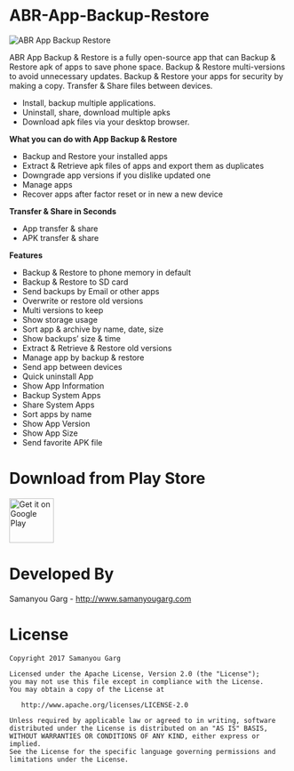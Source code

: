 # ABR-App-Backup-Restore
![ABR App Backup Restore](https://github.com/samanyougarg/ABR-App-Backup-Restore/blob/master/screenshots.png)


ABR App Backup & Restore is a fully open-source app that can Backup & Restore apk of apps to save phone space. Backup & Restore multi-versions to avoid unnecessary updates. Backup & Restore your apps for security by making a copy. Transfer & Share files between devices.
* Install, backup multiple applications.
* Uninstall, share, download multiple apks
* Download apk files via your desktop browser.

**What you can do with App Backup & Restore**
* Backup and Restore your installed apps
* Extract & Retrieve apk files of apps and export them as duplicates
* Downgrade app versions if you dislike updated one
* Manage apps
* Recover apps after factor reset or in new a new device

**Transfer & Share in Seconds**
* App transfer & share
* APK transfer & share

**Features**
* Backup & Restore to phone memory in default
* Backup & Restore to SD card
* Send backups by Email or other apps
* Overwrite or restore old versions
* Multi versions to keep
* Show storage usage
* Sort app & archive by name, date, size
* Show backups’ size & time
* Extract & Retrieve & Restore old versions
* Manage app by backup & restore
* Send app between devices
* Quick uninstall App
* Show App Information
* Backup System Apps
* Share System Apps
* Sort apps by name
* Show App Version
* Show App Size
* Send favorite APK file

Download from Play Store
=============================
[<img alt="Get it on Google Play" height="80" src="https://play.google.com/intl/en_us/badges/images/generic/en_badge_web_generic.png">](https://play.google.com/store/apps/details?id=com.appisode.appbackuprestore)

Developed By
============

Samanyou Garg - <http://www.samanyougarg.com>

License
=======

    Copyright 2017 Samanyou Garg

    Licensed under the Apache License, Version 2.0 (the "License");
    you may not use this file except in compliance with the License.
    You may obtain a copy of the License at

       http://www.apache.org/licenses/LICENSE-2.0

    Unless required by applicable law or agreed to in writing, software
    distributed under the License is distributed on an "AS IS" BASIS,
    WITHOUT WARRANTIES OR CONDITIONS OF ANY KIND, either express or implied.
    See the License for the specific language governing permissions and
    limitations under the License.





[1]: https://play.google.com/store/apps/details?id=com.appisode.appbackuprestore
